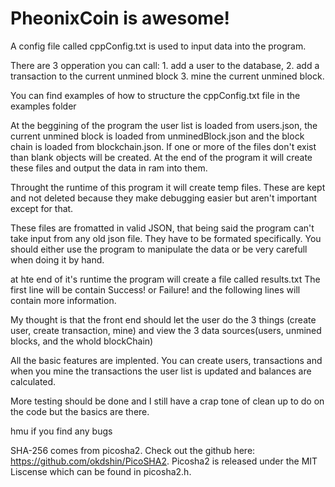# PheonixCoin is awesome!

A config file called cppConfig.txt is used to input data into the program.

There are 3 opperation you can call: 1. add a user to the database, 2. add a transaction to the current unmined block 3. mine the current unmined block.

You can find examples of how to structure the cppConfig.txt file in the examples folder

At the beggining of the program the user list is loaded from users.json, the current unmined block is loaded from unminedBlock.json and the block chain is loaded from blockchain.json. If one or more of the files don't exist than blank objects will be created. At the end of the program it will create these files and output the data in ram into them.

Throught the runtime of this program it will create temp files. These are kept and not deleted because they make debugging easier but aren't important except for that.

These files are fromatted in valid JSON, that being said the program can't take input from any old json file. They have to be formated specifically. You should either use the program to manipulate the data or be very carefull when doing it by hand.

at hte end of it's runtime the program will create a file called results.txt The first line will be contain Success! or Failure! and the following lines will contain more information.

My thought is that the front end should let the user do the 3 things (create user, create transaction, mine) and view the 3 data sources(users, unmined blocks, and the whold blockChain)

All the basic features are implented. You can create users, transactions and when you mine the transactions the user list is updated and balances are calculated. 

More testing should be done and I still have a crap tone of clean up to do on the code but the basics are there.

hmu if you find any bugs



SHA-256 comes from picosha2. Check out the github here: https://github.com/okdshin/PicoSHA2. Picosha2 is released under the MIT Liscense which can be found in picosha2.h.
